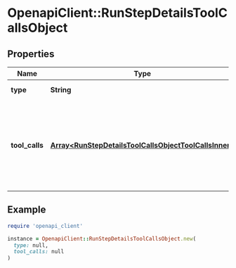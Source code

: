 # OpenapiClient::RunStepDetailsToolCallsObject

## Properties

| Name | Type | Description | Notes |
| ---- | ---- | ----------- | ----- |
| **type** | **String** | Always &#x60;tool_calls&#x60;. |  |
| **tool_calls** | [**Array&lt;RunStepDetailsToolCallsObjectToolCallsInner&gt;**](RunStepDetailsToolCallsObjectToolCallsInner.md) | An array of tool calls the run step was involved in. These can be associated with one of three types of tools: &#x60;code_interpreter&#x60;, &#x60;retrieval&#x60;, or &#x60;function&#x60;.  |  |

## Example

```ruby
require 'openapi_client'

instance = OpenapiClient::RunStepDetailsToolCallsObject.new(
  type: null,
  tool_calls: null
)
```

